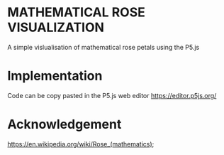 # MATHEMATICAL ROSE VISUALIZATION
A simple vislualisation of mathematical rose petals using the P5.js

# Implementation
Code can be copy pasted in the P5.js web editor https://editor.p5js.org/

# Acknowledgement
https://en.wikipedia.org/wiki/Rose_(mathematics);

